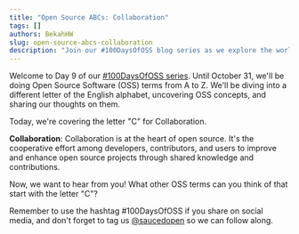 ```yaml
---
title: "Open Source ABCs: Collaboration"
tags: []
authors: BekahHW
slug: open-source-abcs-collaboration
description: "Join our #100DaysOfOSS blog series as we explore the world of Open Source Software (OSS) from A to Z! Every week, we'll discuss two new letters of the English alphabet. Share your thoughts, ideas, and favorite OSS projects for each letter. Let's celebrate the power of open source together! "
---
```


Welcome to Day 9 of our [#100DaysOfOSS series](https://dev.to/opensauced/100daysofoss-growing-skills-and-real-world-experience-3o5k). Until October 31, we'll be doing  Open Source Software (OSS) terms from A to Z. We'll be diving into a different letter of the English alphabet, uncovering OSS concepts, and sharing our thoughts on them.

Today, we're covering the letter "C" for Collaboration.

<!-- truncate -->

**Collaboration**: Collaboration is at the heart of open source. It's the cooperative effort among developers, contributors, and users to improve and enhance open source projects through shared knowledge and contributions.

Now, we want to hear from you! What other OSS terms can you think of that start with the letter "C"?

Remember to use the hashtag #100DaysOfOSS if you share on social media, and don't forget to tag us [@saucedopen](https://twitter.com/saucedopen) so we can follow along.
